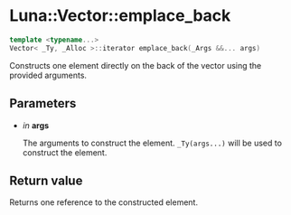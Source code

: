# Luna::Vector::emplace_back

```c++
template <typename...>
Vector< _Ty, _Alloc >::iterator emplace_back(_Args &&... args)
```

Constructs one element directly on the back of the vector using the provided arguments. 



## Parameters
* *in* **args**

    The arguments to construct the element. `_Ty(args...)` will be used to construct the element. 

## Return value
Returns one reference to the constructed element. 

